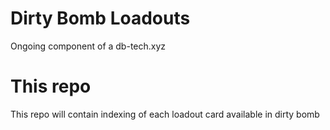 # Dirty Bomb Loadouts
Ongoing component of a db-tech.xyz

# This repo
This repo will contain indexing of each loadout card available in dirty bomb
